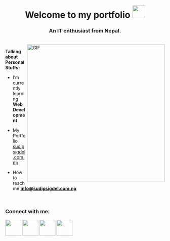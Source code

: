 <h1 align="center"> Welcome to my portfolio <img src="https://media.giphy.com/media/Qilx8dKjHI7FP3Mn5K/giphy.gif" width="40px" height="40px"></h1>
<h3 align="center">An IT enthusiast from Nepal.</h3> <br />
<img align="right" alt="GIF" src="https://media.giphy.com/media/f3iwJFOVOwuy7K6FFw/giphy.gif"  width="435" />

**Talking about Personal Stuffs:**

- I’m currently learning **Web Development**

- My Portfolio <a href = "https://sudipsigdel.com.np" target = "_blank"> sudipsigdel.com.np </a>

- How to reach me **info@sudipsigdel.com.np**

<br/>

<h3 align="left">Connect with me:</h3>

<p align="left">
<a href="https://facebook.com/sudipsigdel2059" target="_blank"> <img align="center" src="https://media.giphy.com/media/SKFsUhe9jUwrRtNPlq/giphy.gif" height="50" width="50" /></a>
<a href="https://instagram.com/sudipsigdel2059" target="_blank"> <img align="center" src="https://media.giphy.com/media/c3u4lpyl64h1scLnko/giphy.gif" height="50" width="50" /></a>
<a href="https://twitter.com/sudipsigdel2059" target="_blank"> <img align="center" src="https://media.giphy.com/media/e6YbWDajUKSzebFVuB/giphy.gif" height="50" width="50" /></a>
<a href="https://linkedin.com/in/sudipsigdel2059" target="_blank"> <img align="center" src="https://media.giphy.com/media/QhPL2mdDVzeuHiRcIw/giphy.gif" height="50" width="50" /></a>
</p>
